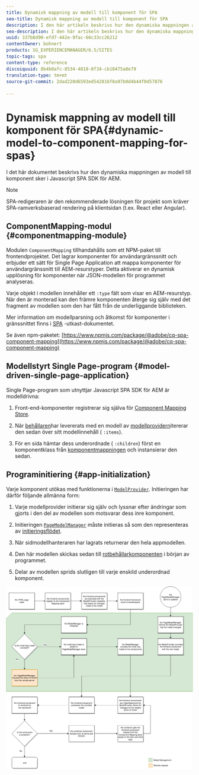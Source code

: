 ```yaml
---
title: Dynamisk mappning av modell till komponent för SPA
seo-title: Dynamisk mappning av modell till komponent för SPA
description: I den här artikeln beskrivs hur den dynamiska mappningen av modell till komponent sker i Javascript SPA SDK för AEM.
seo-description: I den här artikeln beskrivs hur den dynamiska mappningen av modell till komponent sker i Javascript SPA SDK för AEM.
uuid: 337b8d90-efd7-442e-9fac-66c33cc26212
contentOwner: bohnert
products: SG_EXPERIENCEMANAGER/6.5/SITES
topic-tags: spa
content-type: reference
discoiquuid: 8b4b0afc-8534-4010-8f34-cb10475a8e79
translation-type: tm+mt
source-git-commit: 2dad220d6593ed542816f8a97b0d4b44f0d57876

---
```



# Dynamisk mappning av modell till komponent för SPA{#dynamic-model-to-component-mapping-for-spas}

I det här dokumentet beskrivs hur den dynamiska mappningen av modell till komponent sker i Javascript SPA SDK för AEM.

>[!NOTE]
>
>SPA-redigeraren är den rekommenderade lösningen för projekt som kräver SPA-ramverksbaserad rendering på klientsidan (t.ex. React eller Angular).

## ComponentMapping-modul {#componentmapping-module}

Modulen `ComponentMapping` tillhandahålls som ett NPM-paket till frontendprojektet. Det lagrar komponenter för användargränssnitt och erbjuder ett sätt för Single Page Application att mappa komponenter för användargränssnitt till AEM-resurstyper. Detta aktiverar en dynamisk upplösning för komponenter när JSON-modellen för programmet analyseras.

Varje objekt i modellen innehåller ett `:type` fält som visar en AEM-resurstyp. När den är monterad kan den främre komponenten återge sig själv med det fragment av modellen som den har fått från de underliggande biblioteken.

Mer information om modellparsning och åtkomst för komponenter i gränssnittet finns i [SPA](/help/sites-developing/spa-blueprint.md) -utkast-dokumentet.

Se även npm-paketet: [https://www.npmjs.com/package/@adobe/cq-spa-component-mapping](https://www.npmjs.com/package/@adobe/cq-spa-component-mapping)

## Modellstyrt Single Page-program {#model-driven-single-page-application}

Single Page-program som utnyttjar Javascript SPA SDK för AEM är modelldrivna:

1. Front-end-komponenter registrerar sig själva för [Component Mapping Store](/help/sites-developing/spa-dynamic-model-to-component-mapping.md#componentmapping-module).
1. När [behållaren](/help/sites-developing/spa-blueprint.md#container)har levererats med en modell av [modellprovidern](/help/sites-developing/spa-blueprint.md#the-model-provider)itererar den sedan över sitt modellinnehåll ( `:items`).

1. För en sida hämtar dess underordnade ( `:children`) först en komponentklass från [komponentmappningen](/help/sites-developing/spa-blueprint.md#componentmapping) och instansierar den sedan.

## Programinitiering {#app-initialization}

Varje komponent utökas med funktionerna i [`ModelProvider`](/help/sites-developing/spa-blueprint.md#the-model-provider). Initieringen har därför följande allmänna form:

1. Varje modellprovider initierar sig själv och lyssnar efter ändringar som gjorts i den del av modellen som motsvarar dess inre komponent.
1. Initieringen [ `PageModelManager`](/help/sites-developing/spa-blueprint.md#pagemodelmanager) måste initieras så som den representeras av [initieringsflödet](/help/sites-developing/spa-blueprint.md).

1. När sidmodellhanteraren har lagrats returnerar den hela appmodellen.
1. Den här modellen skickas sedan till [rotbehållarkomponenten](/help/sites-developing/spa-blueprint.md#container) i början av programmet.
1. Delar av modellen sprids slutligen till varje enskild underordnad komponent.

![app_model_initialization](assets/app_model_initialization.png)

